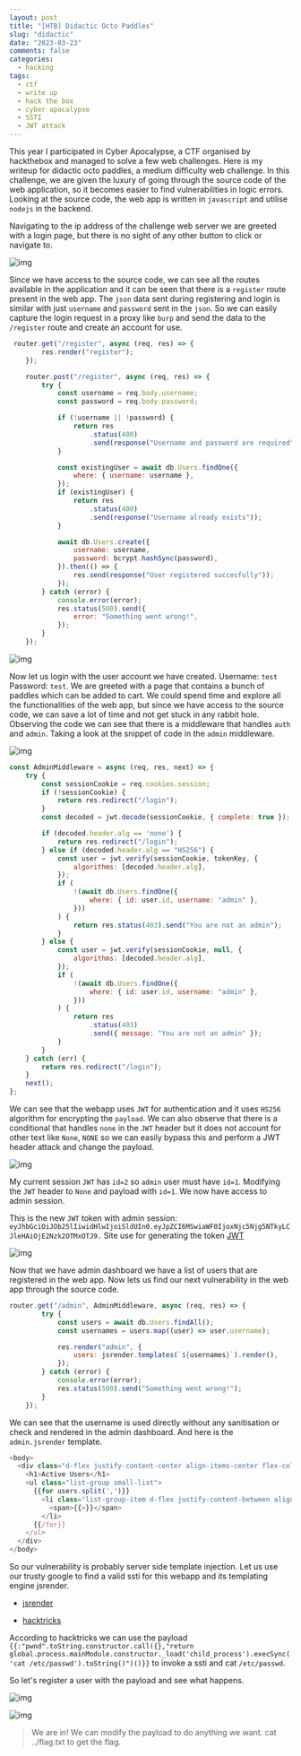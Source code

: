 ```yaml
---
layout: post
title: "[HTB] Didactic Octo Paddles"
slug: "didactic"
date: "2023-03-23"
comments: false
categories:
  - hacking
tags:
  - ctf
  - write up
  - hack the box
  - cyber apocalypse
  - SSTI
  - JWT attack
---
```


This year I participated in Cyber Apocalypse, a CTF organised by hackthebox and managed to solve a few web challenges. Here is my writeup for didactic octo paddles, a medium difficulty web challenge. In this challenge, we are given the luxury of going through the source code of the web application, so it becomes easier to find vulnerabilities in logic errors. Looking at the source code, the web app is written in ```javascript``` and utilise ```nodejs``` in the backend. 

Navigating to the ip address of the challenge web server we are greeted with a login page, but there is no sight of any other button to click or navigate to. 

![img](/images/didactic/pic1.png)

Since we have access to the source code, we can see all the routes available in the application and it can be seen that there is a ```register``` route present in the web app. The ```json``` data sent during registering and login is similar with just ```username``` and ```password``` sent in the ```json```.
So we can easily capture the login request in a proxy like ```burp``` and send the data to the ```/register``` route and create an account for use.

```javascript
 router.get("/register", async (req, res) => {
        res.render("register");
    });

    router.post("/register", async (req, res) => {
        try {
            const username = req.body.username;
            const password = req.body.password;

            if (!username || !password) {
                return res
                    .status(400)
                    .send(response("Username and password are required"));
            }

            const existingUser = await db.Users.findOne({
                where: { username: username },
            });
            if (existingUser) {
                return res
                    .status(400)
                    .send(response("Username already exists"));
            }

            await db.Users.create({
                username: username,
                password: bcrypt.hashSync(password),
            }).then(() => {
                res.send(response("User registered succesfully"));
            });
        } catch (error) {
            console.error(error);
            res.status(500).send({
                error: "Something went wrong!",
            });
        }
    });
```

![img](/images/didactic/pic2.png)

Now let us login with the user account we have created.
Username: ```test``` Password: ```test```.  We are greeted with a page that contains a bunch of paddles which can be added to cart. 
We could spend time and explore all the functionalities of the web app, but since we have access to the source code, we can save a lot of time and not get stuck in any rabbit hole. Observing the code we can see that there is a middleware that handles ```auth``` and ```admin```. Taking a look at the snippet of code in the ```admin``` middleware.

![img](/images/didactic/pic3.png)

```javascript
const AdminMiddleware = async (req, res, next) => {
    try {
        const sessionCookie = req.cookies.session;
        if (!sessionCookie) {
            return res.redirect("/login");
        }
        const decoded = jwt.decode(sessionCookie, { complete: true });

        if (decoded.header.alg == 'none') {
            return res.redirect("/login");
        } else if (decoded.header.alg == "HS256") {
            const user = jwt.verify(sessionCookie, tokenKey, {
                algorithms: [decoded.header.alg],
            });
            if (
                !(await db.Users.findOne({
                    where: { id: user.id, username: "admin" },
                }))
            ) {
                return res.status(403).send("You are not an admin");
            }
        } else {
            const user = jwt.verify(sessionCookie, null, {
                algorithms: [decoded.header.alg],
            });
            if (
                !(await db.Users.findOne({
                    where: { id: user.id, username: "admin" },
                }))
            ) {
                return res
                    .status(403)
                    .send({ message: "You are not an admin" });
            }
        }
    } catch (err) {
        return res.redirect("/login");
    }
    next();
};
```

We can see that the webapp uses ```JWT``` for authentication and it uses ```HS256``` algorithm for encrypting the ```payload```. 
We can also observe that there is a conditional that handles ```none``` in the ```JWT``` header but it does not account for other text like ```None```, ```NONE``` so we can easily bypass this and perform a JWT header attack and change the payload.

![img](/images/didactic/pic4.png)


My current session ```JWT``` has ```id=2``` so ```admin``` user must have ```id=1```. Modifying the ```JWT``` header to ```None``` and payload with ```id=1```. We now have access to admin session.

This is the new ```JWT``` token with admin session: ```eyJhbGciOiJOb25lIiwidHlwIjoiSldUIn0.eyJpZCI6MSwiaWF0IjoxNjc5Njg5NTkyLCJleHAiOjE2Nzk2OTMxOTJ9.```
Site use for generating the token [JWT](https://www.gavinjl.me/edit-jwt-online-alg-none/)
  
![img](/images/didactic/pic5.png)

Now that we have admin dashboard we have a list of users that are registered in the web app. Now lets us find our next vulnerability in the web app through the source code.

```javascript
router.get("/admin", AdminMiddleware, async (req, res) => {
        try {
            const users = await db.Users.findAll();
            const usernames = users.map((user) => user.username);

            res.render("admin", {
                users: jsrender.templates(`${usernames}`).render(),
            });
        } catch (error) {
            console.error(error);
            res.status(500).send("Something went wrong!");
        }
    });
```
We can see that the username is used directly without any sanitisation or check and rendered in the admin dashboard. 
And here is the ```admin.jsrender``` template. 

```javascript
<body>
  <div class="d-flex justify-content-center align-items-center flex-column" style="height: 100vh;">
    <h1>Active Users</h1>
    <ul class="list-group small-list">
      {{for users.split(',')}}
        <li class="list-group-item d-flex justify-content-between align-items-center ">
          <span>{{>}}</span>
        </li>
      {{/for}}
    </ul>
  </div>
</body>
```

So our vulnerability is probably server side template injection. 
Let us use our trusty google to find a valid ssti for this webapp and its templating engine jsrender.

- [jsrender](https://appcheck-ng.com/template-injection-jsrender-jsviews/)

- [hacktricks](https://book.hacktricks.xyz/pentesting-web/ssti-server-side-template-injection)

According to hacktricks we can use the payload ```{{:"pwnd".toString.constructor.call({},"return global.process.mainModule.constructor._load('child_process').execSync('cat /etc/passwd').toString()")()}}``` to invoke a ssti and cat ```/etc/passwd```.

So let's register a user with the payload and see what happens.

![img](/images/didactic/pic6.png)

![img](/images/didactic/pic7.png)

> We are in! We can modify the payload to do anything we want. cat ../flag.txt to get the flag.





